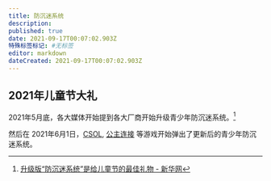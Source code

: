 ```yaml
---
title: 防沉迷系统
description:
published: true
date: 2021-09-17T00:07:02.903Z
特殊标签标记: #无标签
editor: markdown
dateCreated: 2021-09-17T00:07:02.903Z
---
```


## 2021年儿童节大礼

2021年5月底，各大媒体开始提到各大厂商开始升级青少年防沉迷系统。[^c_112]

[^c_112]: [升级版“防沉迷系统”是给儿童节的最佳礼物 - 新华网](https://web.archive.org/web/20210916160221/http://www.xinhuanet.com/comments/2021-05/26/c_1127491587.htm)

然后在 2021年6月1日，[CSOL](/game/CSOL.md), [公主连接](/game/公主连结Re_Dive.md) 等游戏开始弹出了更新后的青少年防沉迷系统。
